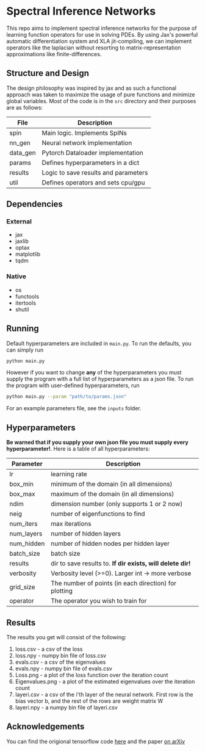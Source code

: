 # Spectral Inference Networks
This repo aims to implement spectral inference networks for the purpose of
learning function operators for use in solving PDEs. By using Jax's powerful
automatic differentiation system and XLA jit-compiling, we can implement
operators like the laplacian without resorting to matrix-representation
approximations like finite-differences.

## Structure and Design

The design philosophy was inspired by jax and as such a functional approach was
taken to maximize the usage of pure functions and minimize global variables.
Most of the code is in the `src` directory and their purposes are as follows:

| File        | Description                                   |
| ---------   | --------------------------------------------- |
| spin        | Main logic. Implements SpINs                  |
| nn_gen      | Neural network implementation                 |
| data_gen    | Pytorch Dataloader implementation             |
| params      | Defines hyperparameters in a dict             |
| results     | Logic to save results and parameters          |
| util        | Defines operators and sets cpu/gpu            |

## Dependencies

### External
- jax
- jaxlib
- optax
- matplotlib
- tqdm

### Native
- os
- functools
- itertools
- shutil

## Running

Default hyperparameters are included in `main.py`. To run the defaults, you can
simply run

```bash
python main.py
```

However if you want to change __any__ of the hyperparameters you must supply the
program with a full list of hyperparameters as a json file. To run the program
with user-defined hyperparameters, run

```bash
python main.py --param "path/to/params.json"
```

For an example parameters file, see the `inputs` folder.

## Hyperparameters

__Be warned that if you supply your own json file you must supply every
hyperparameter!__. Here is a table of all hyperparameters:

|Parameter    | Description                                                 |
| ---------   | ---------------------------------------------               |
| lr          | learning rate                                               |
| box_min     | minimum of the domain (in all dimensions)                   |
| box_max     | maximum of the domain (in all dimensions)                   |
| ndim        | dimension number (only supports 1 or 2 now)                 |
| neig        | number of eigenfunctions to find                            |
| num_iters   | max iterations                                              |
| num_layers  | number of hidden layers                                     |
| num_hidden  | number of hidden nodes per hidden layer                     |
| batch_size  | batch size                                                  |
| results     | dir to save results to. __If dir exists, will delete dir!__ |
| verbosity   | Verbosity level (>=0). Larger int -> more verbose           |
| grid_size   | The number of points (in each direction) for plotting       |
| operator    | The operator you wish to train for                          |

## Results

The results you get will consist of the following:
1. loss.csv - a csv of the loss
2. loss.npy - numpy bin file of loss.csv
3. evals.csv - a csv of the eigenvalues
4. evals.npy - numpy bin file of evals.csv
5. Loss.png - a plot of the loss function over the iteration count
6. Eigenvalues.png - a plot of the estimated eigenvalues over the iteration
   count
7. layeri.csv - a csv of the i'th layer of the neural network. First row is the
   bias vector b, and the rest of the rows are weight matrix W
8. layeri.npy - a numpy bin file of layeri.csv

## Acknowledgements

You can find the origional tensorflow code
[here](https://github.com/deepmind/spectral_inference_networks) and the paper
[on arXiv](https://arxiv.org/abs/1806.02215v3)
